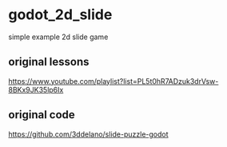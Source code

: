 # godot_2d_slide
simple example 2d slide game

## original lessons
https://www.youtube.com/playlist?list=PL5t0hR7ADzuk3drVsw-8BKx9JK35lp6Ix

## original code
https://github.com/3ddelano/slide-puzzle-godot
